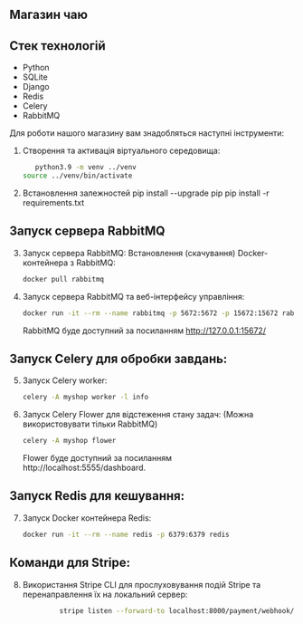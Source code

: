 ## Магазин чаю

## Стек технологій

- Python
- SQLite
- Django
- Redis
- Celery
- RabbitMQ


Для роботи нашого магазину вам знадобляться наступні інструменти:


1. Створення та активація віртуального середовища:
   ```bash
      python3.9 -m venv ../venv
   source ../venv/bin/activate
   ```   
3. Встановлення залежностей
        pip install --upgrade pip
    pip install -r requirements.txt
    
   
## Запуск сервера RabbitMQ

3. Запуск сервера RabbitMQ:
    Встановлення (скачування) Docker-контейнера з RabbitMQ:
    ```bash 
   docker pull rabbitmq
    ```
4. Запуск сервера RabbitMQ та веб-інтерфейсу управління:
      ```bash
    docker run -it --rm --name rabbitmq -p 5672:5672 -p 15672:15672 rabbitmq:management
      ```
    
    RabbitMQ буде доступний за посиланням http://127.0.0.1:15672/
## Запуск Celery для обробки завдань:

5. Запуск Celery worker:
   ```bash
   celery -A myshop worker -l info
    ```
   
7. Запуск Celery Flower для відстеження стану задач:
   (Можна використовувати тільки RabbitMQ)
   ```bash
   celery -A myshop flower
   ```   
   Flower буде доступний за посиланням http://localhost:5555/dashboard.

## Запуск Redis для кешування:
7. Запуск Docker контейнера Redis:
   ```bash
   docker run -it --rm --name redis -p 6379:6379 redis
   ```     

## Команди для Stripe:

8. Використання Stripe CLI для прослуховування подій Stripe та перенаправлення їх на локальний сервер:
   ```bash
            stripe listen --forward-to localhost:8000/payment/webhook/
   ```
